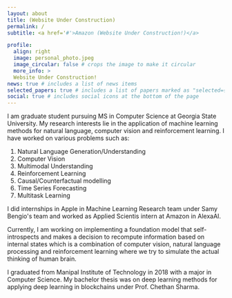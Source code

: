 ```yaml
---
layout: about
title: (Website Under Construction)
permalink: /
subtitle: <a href='#'>Amazon (Website Under Construction!)</a>

profile:
  align: right
  image: personal_photo.jpeg
  image_circular: false # crops the image to make it circular
  more_info: >
  Website Under Construction!
news: true # includes a list of news items
selected_papers: true # includes a list of papers marked as "selected={true}"
social: true # includes social icons at the bottom of the page
---
```


I am graduate student pursuing MS in Computer Science at Georgia State University. My research interests lie in the application of machine learning methods for natural language, computer vision and reinforcement learning. I have worked on various problems such as:

1. Natural Language Generation/Understanding
2. Computer Vision
3. Multimodal Understanding
4. Reinforcement Learning
5. Causal/Counterfactual modelling
6. Time Series Forecasting
7. Multitask Learning

I did internships in Apple in Machine Learning Research team under Samy Bengio's team and worked as Applied Scientis intern at Amazon in AlexaAI. 

Currently, I am working on implementing a foundation model that self-introspects and makes a decision to recompute information based on internal states which is a combination of computer vision, natural language processing and reinforcement learning where we try to simulate the actual thinking of human brain. 

I graduated from Manipal Institute of Technology in 2018 with a major in Computer Science. My bachelor thesis was on deep learning methods for applying deep learning in blockchains under Prof. Chethan Sharma. 

